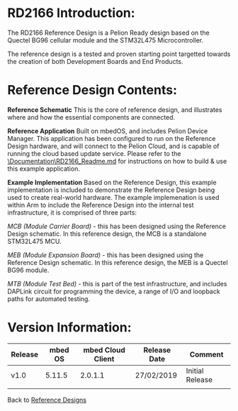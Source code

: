 # RD2166 Introduction:

The RD2166 Reference Design is a Pelion Ready design based on the Quectel BG96 cellular module and the STM32L475 Microcontroller.

The reference design is a tested and proven starting point targetted towards the creation of both Development Boards and End Products.


# Reference Design Contents:
**Reference Schematic** 
This is the core of reference design, and illustrates where and how the essential components are connected. 

**Reference Application**
Built on mbedOS, and includes Pelion Device Manager. This application has been configured to run on the Reference Design hardware, and will connect to the Pelion Cloud, and is capable of running the cloud based update service.
Please refer to the [\Documentation\RD2166_Readme.md](https://github.com/ARMmbed/reference-design-RD2166/blob/master/Documentation/RD2166_README.md) for instructions on how to build & use this example application.

**Example Implementation** 
Based on the Reference Design, this example implementation is included to demonstrate the Reference Design being used to create real-world hardware. The example implemenation is used within Arm to include the Reference Design into the internal test infrastructure, it is comprised of three parts:

*MCB (Module Carrier Board)* - this has been designed using the Reference Design schematic. In this reference design, the MCB is a standalone STM32L475 MCU.

*MEB (Module Expansion Board)* - this has been designed using the Reference Design schematic. In this reference design, the MEB is a Quectel BG96 module.

*MTB (Module Test Bed)* - this is part of the test infrastructure, and includes DAPLink circuit for programming the device, a range of I/O and loopback paths for automated testing.
 


# Version Information:
		
| Release | mbed OS | mbed Cloud Client | Release Date | Comment |
| --- | --- | --- | --- | --- | 
|v1.0 | 5.11.5	| 2.0.1.1	| 27/02/2019 | Initial Release
| |  |  |   | 


Back to [Reference Designs](https://github.com/ARMmbed/reference-designs)
